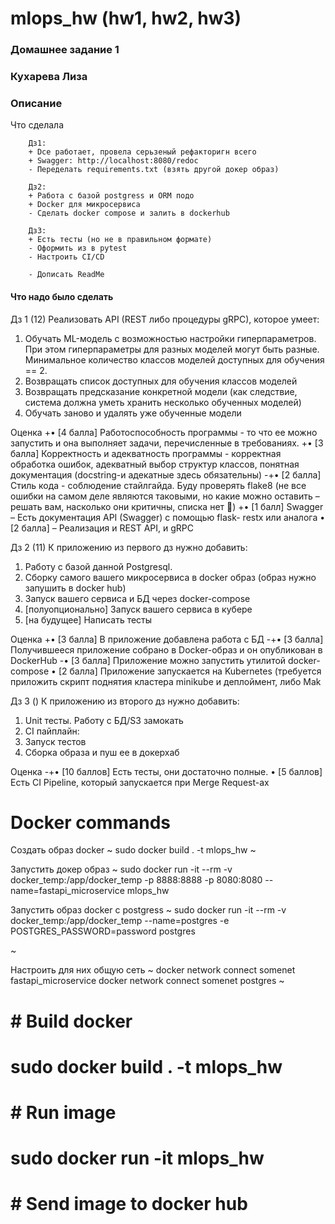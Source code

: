 # mlops_hw (hw1, hw2, hw3)
### Домашнее задание 1
### Кухарева Лиза


### Описание
Что сделала

        Дз1:
        + Dсе работает, провела серьзеный рефакторигн всего
        + Swagger: http://localhost:8080/redoc
        - Переделать requirements.txt (взять другой докер образ)

        Дз2:
        + Работа с базой postgress и ORM подо
        + Docker для микросервиса
        - Сделать docker compose и залить в dockerhub

        Дз3:
        + Есть тесты (но не в правильном формате)
        - Оформить из в pytest 
        - Настроить CI/CD

        - Дописать ReadMe

#### Что надо было сделать
Дз 1 (12)
Реализовать API (REST либо процедуры gRPC), которое умеет:
1. Обучать ML-модель с возможностью настройки
гиперпараметров. При этом гиперпараметры для разных
моделей могут быть разные. Минимальное количество классов
моделей доступных для обучения == 2.
2. Возвращать список доступных для обучения классов моделей
3. Возвращать предсказание конкретной модели (как следствие,
система должна уметь хранить несколько обученных моделей)
4. Обучать заново и удалять уже обученные модели

Оценка
+• [4 балла] Работоспособность программы - то что ее можно запустить и
она выполняет задачи, перечисленные в требованиях.
+• [3 балла] Корректность и адекватность программы - корректная
обработка ошибок, адекватный выбор структур классов, понятная
документация (docstring-и адекатные здесь обязательны)
-+• [2 балла] Стиль кода - соблюдение стайлгайда. Буду проверять flake8
(не все ошибки на самом деле являются таковыми, но какие можно
оставить – решать вам, насколько они критичны, списка нет )
+• [1 балл] Swagger – Есть документация API (Swagger) с помощью flask-
restx или аналога
• [2 балла] – Реализация и REST API, и gRPC

Дз 2 (11)
К приложению из первого дз нужно добавить:
1. Работу с базой данной Postgresql.
2. Сборку самого вашего микросервиса в docker образ (образ
нужно запушить в docker hub)
3. Запуск вашего сервиса и БД через docker-compose
4. [полуопционально] Запуск вашего сервиса в кубере
5. [на будущее] Написать тесты

Оценка
+• [3 балла] В приложение добавлена работа с БД
-+• [3 балла] Получившееся приложение собрано в Docker-образ и он
опубликован в DockerHub
-• [3 балла] Приложение можно запустить утилитой docker-compose
• [2 балла] Приложение запускается на Kubernetes (требуется
приложить скрипт поднятия кластера minikube и деплоймент,
либо Mak

Дз 3 ()
К приложению из второго дз нужно добавить:
1. Unit тесты. Работу с БД/S3 замокать
2. CI пайплайн:
1. Запуск тестов
2. Сборка образа и пуш ее в докерхаб

Оценка
-+• [10 баллов] Есть тесты, они достаточно полные.
• [5 баллов] Есть CI Pipeline, который запускается при Merge
Request-ах

# Docker commands
Создать образ docker
~
sudo docker build . -t mlops_hw
~

Запустить докер образ
~
sudo docker run -it --rm -v docker_temp:/app/docker_temp -p 8888:8888 -p 8080:8080 --name=fastapi_microservice mlops_hw



Запустить образ docker c postgress
~
sudo docker run -it --rm -v docker_temp:/app/docker_temp --name=postgres -e POSTGRES_PASSWORD=password postgres

~

Настроить для них общую сеть
~
docker network connect somenet fastapi_microservice
docker network connect somenet postgres
~
# # Build docker
# sudo docker build . -t mlops_hw

# # Run image
# sudo docker run -it mlops_hw

# # Send image to docker hub